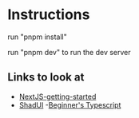 # Instructions

run "pnpm install"

run "pnpm dev" to run the dev server

## Links to look at

- [NextJS-getting-started](https://nextjs.org/learn?utm_source=create-next-app&utm_medium=appdir-template-tw&utm_campaign=create-next-app)
- [ShadUI](https://ui.shadcn.com/docs/components/) -[Beginner's Typescript](https://www.totaltypescript.com/tutorials/beginners-typescript)
